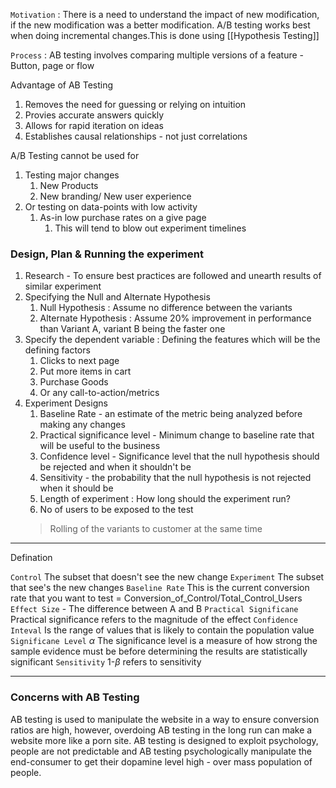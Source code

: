`Motivation` : There is a need to understand the impact of new modification, if the new modification was a better modification. A/B testing works best when doing incremental changes.This is done using [[Hypothesis Testing]]

`Process` : AB testing involves comparing multiple versions of a feature - Button, page or flow

Advantage of AB Testing
1.	Removes the need for guessing or relying on intuition
2.	Provies accurate answers quickly
3.	Allows for rapid iteration on ideas
4.	Establishes causal relationships - not just correlations

A/B Testing cannot be used for
1. Testing major changes
	1. New Products
	2. New branding/ New user experience
2. Or testing on data-points with low activity
	1. As-in low purchase rates on a give page
		1. This will tend to blow out experiment timelines


### Design, Plan & Running the experiment

1. Research - To ensure best practices are followed and unearth results of similar experiment
2. Specifying the Null and Alternate Hypothesis
	1. Null Hypothesis : Assume no difference between the variants
	2. Alternate Hypothesis : Assume 20% improvement in performance than Variant A, variant B being the faster one
3. Specify the dependent variable : Defining the features which will be the defining factors
	1. Clicks to next page
	2. Put more items in cart
	3. Purchase Goods
	4. Or any call-to-action/metrics
4.	Experiment Designs
	1.	Baseline Rate - an estimate of the metric being analyzed before making any changes
	2.	Practical significance level - Minimum change to baseline rate that will be useful to the business
	3.	Confidence level - Significance level that the null hypothesis should be rejected and when it shouldn't be 
	4.	Sensitivity - the probability that the null hypothesis is not rejected when it should be
	5.	Length of experiment : How long should the experiment run?
	6.	No of users to be exposed to the test
	> Rolling of the variants to customer at the same time

---
Defination

`Control` The subset that doesn't see the new change
`Experiment` The subset that see's the new changes
`Baseline Rate` This is the current conversion rate that you want to test = Conversion_of_Control/Total_Control_Users
`Effect Size`  - The difference between  A and B 
`Practical Significane` Practical significance refers to the magnitude of the effect
`Confidence Inteval` Is the range of values that is likely to contain the population value
`Significane Level` $\alpha$  The significance level is a measure of how strong the sample evidence must be before determining the results are statistically significant
`Sensitivity` 1-$\beta$ refers to sensitivity

---
### Concerns with AB Testing

AB testing is used to manipulate the website in a way to ensure conversion ratios are high, however, overdoing AB testing in the long run can make a website more like a porn site. AB testing is designed to exploit psychology, people are not predictable and AB testing psychologically manipulate the end-consumer to get their dopamine level high - over mass population of people. 
